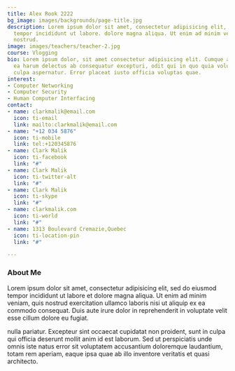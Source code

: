 ```yaml
---
title: Alex Rook 2222
bg_image: images/backgrounds/page-title.jpg
description: Lorem ipsum dolor sit amet, consectetur adipisicing elit, sed do eiusmod
  tempor incididunt ut labore. dolore magna aliqua. Ut enim ad minim veniam, quis
  nostrud.
image: images/teachers/teacher-2.jpg
course: Vlogging
bio: Lorem ipsum dolor, sit amet consectetur adipisicing elit. Cumque accusamus tenetur
  ea harum delectus ab consequatur excepturi, odit qui in quo quia voluptate nam optio,
  culpa aspernatur. Error placeat iusto officia voluptas quae.
interest:
- Computer Networking
- Computer Security
- Human Computer Interfacing
contact:
- name: clarkmalik@email.com
  icon: ti-email
  link: mailto:clarkmalik@email.com
- name: "+12 034 5876"
  icon: ti-mobile
  link: tel:+120345876
- name: Clark Malik
  icon: ti-facebook
  link: "#"
- name: Clark Malik
  icon: ti-twitter-alt
  link: "#"
- name: Clark Malik
  icon: ti-skype
  link: "#"
- name: clarkmalik.com
  icon: ti-world
  link: "#"
- name: 1313 Boulevard Cremazie,Quebec
  icon: ti-location-pin
  link: "#"

---
```

### About Me

Lorem ipsum dolor sit amet, consectetur adipisicing elit, sed do eiusmod tempor incididunt ut
labore et dolore magna aliqua. Ut enim ad minim veniam, quis nostrud exercitation ullamco laboris nisi ut aliquip ex ea commodo consequat. Duis aute irure dolor in reprehenderit in voluptate velit esse cillum dolore eu fugiat.

nulla pariatur. Excepteur sint occaecat cupidatat non proident, sunt in culpa qui officia deserunt mollit
anim id est laborum. Sed ut perspiciatis unde omnis iste natus error sit voluptatem accusantium doloremque
laudantium, totam rem aperiam, eaque ipsa quae ab illo inventore veritatis et quasi architecto.